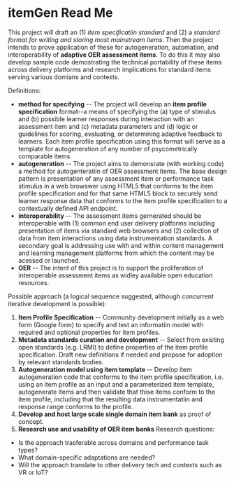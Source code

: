 # itemGen Read Me
This project will draft an (1) *item specificatiin standard* and (2) a *standard format for writing and storing most mainstream items*. Then the project intends to prove application of these for autogeneration, automation, and interoperability of **adaptive OER assessment items**. To do this it may also develop sample code demostrating the technical portability of these items across delivery platforms and research implications for standard items serving various domians and contexts.

Definitions:
* **method for specifying** -- The project will develop an **item profile specification** format--a means of specifying the (a) type of stimulus and (b) possible learner responses during interaction with an assessment item and (c) metadata parameters and (d) logic or guidelines for scoring, evaluating, or determining adaptive feedback to learners. Each item profile specification using this format will serve as a template for autogeneration of any number of psycometrically comparable items.
* **autogeneration** -- The project aims to demonsrate (with working code) a method for autogenteratiin of OER assessment items. The base design pattern is presentation of any assessment item or performance task stimulus in a web browswer using HTML5 that conforms to the item profile specification and for that same HTML5 block to securely send learner response data that conforms to the item profile specification to a contextually defined API endpoint.
* **interoperability** -- The assessment items gernerated should be interoperable with (1) common end user delivery platforms including presentation of items via standard web browsers and (2) collection of data from item interactions using data instrumentation standards. A secondary goal is addressing use with and within content management and learning management platforms from which the content may be acessed or launched.
* **OER** -- The intent of this project is to support the proliferation of interoperable assessment items as widley available open education resources.


Possible approach (a logical sequence suggested, although concurrent iterative development is possible):
1. **Item Profile Specification** -- Community development initially as a web form (Google form) to specify and test an informatiin model with required and optional properties for item profiles.
2. **Metadata standards curation and development** -- Select from existing open standards (e.g. LRMI) to define properties of the item profile specification. Draft new definitions if needed and propose for adoption by relevant standards bodies.
3. **Autogeneration model using item template** -- Develop item autogeneration code that conforms to the item profile specification, i.e. using an item profile as an input and a parameterized item template, autogenerate items and then validate that thise items conform to the item profile, including that the resulting data instrumentatiin and response range conforms to the profile.
4. **Develop and host large scale single domain item bank** as proof of concept.
5. **Research use and usability of OER item banks** 
Research questions: 
* Is the approach trasferable across domains and performance task types? 
* What domain-specific adaptations are needed? 
* Will the approach translate to other delivery tech and contexts such as VR or IoT?
